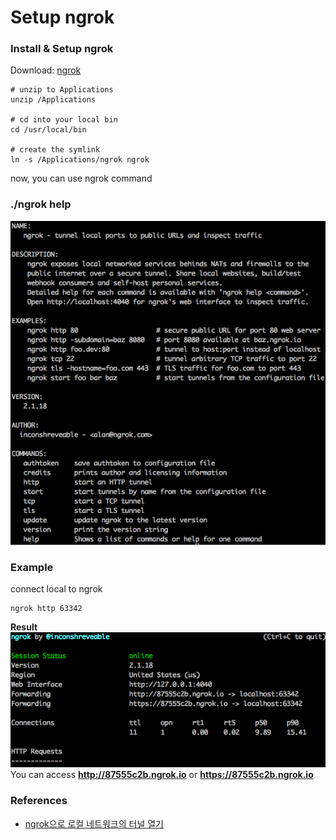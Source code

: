 # Setup ngrok

### Install & Setup ngrok
Download: [ngrok](https://ngrok.com/)

```shell
# unzip to Applications
unzip /Applications

# cd into your local bin
cd /usr/local/bin

# create the symlink
ln -s /Applications/ngrok ngrok
```
now, you can use ngrok command

### ./ngrok help
![ngrok-help](../img/ngrokHelp.png)

### Example
connect local to ngrok
```shell
ngrok http 63342
```

**Result**
![ngrok-result](../img/ngrokResult.png)
You can access **http://87555c2b.ngrok.io** or **https://87555c2b.ngrok.io**

### References
* [ngrok으로 로컬 네트워크의 터널 열기](https://blog.outsider.ne.kr/1159)